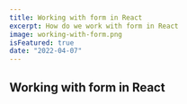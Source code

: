 ```yaml
---
title: Working with form in React
excerpt: How do we work with form in React
image: working-with-form.png
isFeatured: true
date: "2022-04-07"
---
```


## Working with form in React
